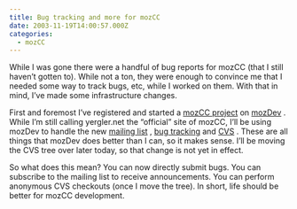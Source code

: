 ```yaml
---
title: Bug tracking and more for mozCC
date: 2003-11-19T14:00:57.000Z
categories:
  - mozCC
---
```

While I was gone there were a handful of bug reports for mozCC (that I still haven’t gotten to). While not a ton, they were enough to convince me that I needed some way to track bugs, etc, while I worked on them. With that in mind, I’ve made some infrastructure changes.

First and foremost I’ve registered and started a [mozCC project][1]  on [mozDev][2] . While I’m still calling yergler.net the “official” site of mozCC, I’ll be using mozDev to handle the new [mailing list][3] , [bug tracking][4]  and [<span class="caps">CVS</span>][5] . These are all things that mozDev does better than I can, so it makes sense. I’ll be moving the <span class="caps">CVS</span> tree over later today, so that change is not yet in effect.

So what does this mean? You can now directly submit bugs. You can subscribe to the mailing list to receive announcements. You can perform anonymous <span class="caps">CVS</span> checkouts (once I move the tree). In short, life should be better for mozCC development.

 [1]: http://mozcc.mozdev.org
 [2]: http://www.mozdev.org
 [3]: http://mozcc.mozdev.org/list.html
 [4]: http://mozcc.mozdev.org/bugs.html
 [5]: http://mozcc.mozdev.org/source.html
